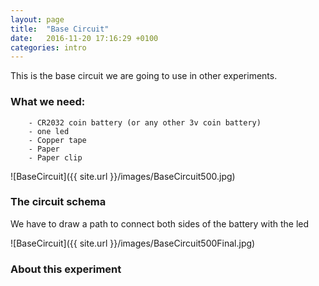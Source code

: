 ```yaml
---
layout: page
title:  "Base Circuit"
date:   2016-11-20 17:16:29 +0100
categories: intro 
---
```

This is the base circuit we are going to use in other experiments.

### What we need:
      
        - CR2032 coin battery (or any other 3v coin battery)
        - one led 
        - Copper tape
        - Paper
        - Paper clip


![BaseCircuit]({{ site.url }}/images/BaseCircuit500.jpg)

### The circuit schema

We have to draw a path to connect both sides of the battery with the led

![BaseCircuit]({{ site.url }}/images/BaseCircuit500Final.jpg)

### About this experiment


